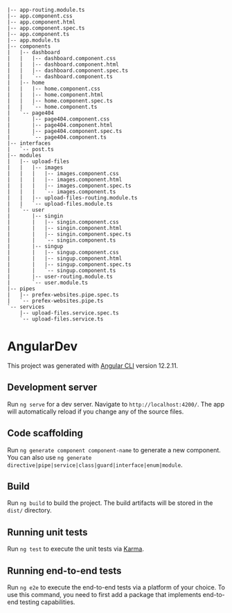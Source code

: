 
    |-- app-routing.module.ts
    |-- app.component.css
    |-- app.component.html
    |-- app.component.spec.ts
    |-- app.component.ts
    |-- app.module.ts
    |-- components
    |   |-- dashboard
    |   |   |-- dashboard.component.css
    |   |   |-- dashboard.component.html
    |   |   |-- dashboard.component.spec.ts
    |   |   `-- dashboard.component.ts
    |   |-- home
    |   |   |-- home.component.css
    |   |   |-- home.component.html
    |   |   |-- home.component.spec.ts
    |   |   `-- home.component.ts
    |   `-- page404
    |       |-- page404.component.css
    |       |-- page404.component.html
    |       |-- page404.component.spec.ts
    |       `-- page404.component.ts
    |-- interfaces
    |   `-- post.ts
    |-- modules
    |   |-- upload-files
    |   |   |-- images
    |   |   |   |-- images.component.css
    |   |   |   |-- images.component.html
    |   |   |   |-- images.component.spec.ts
    |   |   |   `-- images.component.ts
    |   |   |-- upload-files-routing.module.ts
    |   |   `-- upload-files.module.ts
    |   `-- user
    |       |-- singin
    |       |   |-- singin.component.css
    |       |   |-- singin.component.html
    |       |   |-- singin.component.spec.ts
    |       |   `-- singin.component.ts
    |       |-- singup
    |       |   |-- singup.component.css
    |       |   |-- singup.component.html
    |       |   |-- singup.component.spec.ts
    |       |   `-- singup.component.ts
    |       |-- user-routing.module.ts
    |       `-- user.module.ts
    |-- pipes
    |   |-- prefex-websites.pipe.spec.ts
    |   `-- prefex-websites.pipe.ts
    `-- services
        |-- upload-files.service.spec.ts
        `-- upload-files.service.ts

# AngularDev

This project was generated with [Angular CLI](https://github.com/angular/angular-cli) version 12.2.11.

## Development server

Run `ng serve` for a dev server. Navigate to `http://localhost:4200/`. The app will automatically reload if you change any of the source files.

## Code scaffolding

Run `ng generate component component-name` to generate a new component. You can also use `ng generate directive|pipe|service|class|guard|interface|enum|module`.

## Build

Run `ng build` to build the project. The build artifacts will be stored in the `dist/` directory.

## Running unit tests

Run `ng test` to execute the unit tests via [Karma](https://karma-runner.github.io).

## Running end-to-end tests

Run `ng e2e` to execute the end-to-end tests via a platform of your choice. To use this command, you need to first add a package that implements end-to-end testing capabilities.

